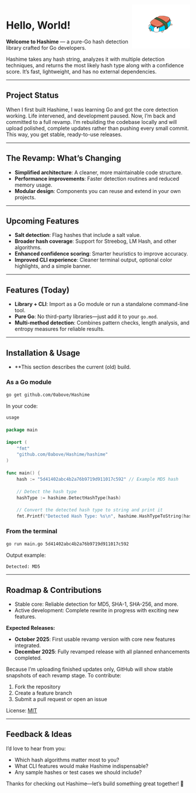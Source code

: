 <img align="right" width="159px" src="assets/gopher_sushi1.png" alt="Gopher Sushi">

# Hello, World!

**Welcome to Hashime** — a pure-Go hash detection library crafted for Go developers.

Hashime takes any hash string, analyzes it with multiple detection techniques, and returns the most likely hash type along with a confidence score. It’s fast, lightweight, and has no external dependencies.

---

## Project Status

When I first built Hashime, I was learning Go and got the core detection working. Life intervened, and development paused. Now, I’m back and committed to a full revamp. I’m rebuilding the codebase locally and will upload polished, complete updates rather than pushing every small commit. This way, you get stable, ready-to-use releases.

---

## The Revamp: What’s Changing

* **Simplified architecture**: A cleaner, more maintainable code structure.
* **Performance improvements**: Faster detection routines and reduced memory usage.
* **Modular design**: Components you can reuse and extend in your own projects.

---

## Upcoming Features

* **Salt detection**: Flag hashes that include a salt value.
* **Broader hash coverage**: Support for Streebog, LM Hash, and other algorithms.
* **Enhanced confidence scoring**: Smarter heuristics to improve accuracy.
* **Improved CLI experience**: Cleaner terminal output, optional color highlights, and a simple banner.

---

## Features (Today)

* **Library + CLI**: Import as a Go module or run a standalone command-line tool.
* **Pure Go**: No third-party libraries—just add it to your `go.mod`.
* **Multi-method detection**: Combines pattern checks, length analysis, and entropy measures for reliable results.

---

## Installation & Usage

* **This section describes the current (old) build.

### As a Go module

```bash
go get github.com/0above/Hashime
```

In your code:

```go
usage 

package main

import (
    "fmt"
    "github.com/0above/Hashime/hashime"
)

func main() {
    hash := "5d41402abc4b2a76b9719d911017c592" // Example MD5 hash

    // Detect the hash type
    hashType := hashime.DetectHashType(hash)

    // Convert the detected hash type to string and print it
    fmt.Printf("Detected Hash Type: %s\n", hashime.HashTypeToString(hashType))
```

### From the terminal

```bash
go run main.go 5d41402abc4b2a76b9719d911017c592
```

Output example:

```
Detected: MD5
```

---

## Roadmap & Contributions

* Stable core: Reliable detection for MD5, SHA-1, SHA-256, and more.
* Active development: Complete rewrite in progress with exciting new features.

**Expected Releases:**

* **October 2025**: First usable revamp version with core new features integrated.
* **December 2025**: Fully revamped release with all planned enhancements completed.

Because I’m uploading finished updates only, GitHub will show stable snapshots of each revamp stage. To contribute:

1. Fork the repository
2. Create a feature branch
3. Submit a pull request or open an issue

License: [MIT](LICENSE)

---

## Feedback & Ideas

I’d love to hear from you:

* Which hash algorithms matter most to you?
* What CLI features would make Hashime indispensable?
* Any sample hashes or test cases we should include?

Thanks for checking out Hashime—let’s build something great together! 🎉
